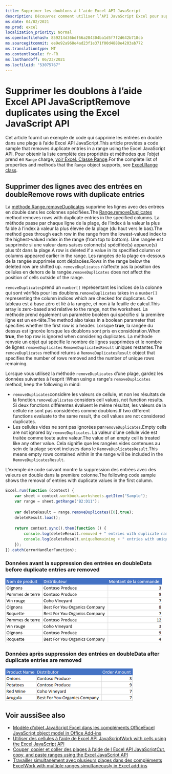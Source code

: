 ```yaml
---
title: Supprimer les doublons à l’aide Excel API JavaScript
description: Découvrez comment utiliser l’API JavaScript Excel pour supprimer les doublons.
ms.date: 04/02/2021
ms.prod: excel
localization_priority: Normal
ms.openlocfilehash: 859214d36bdf66a284304ba1d5f7f2d642b718cb
ms.sourcegitcommit: ee9e92a968e4ad23f1e371f00d4888e4203ab772
ms.translationtype: MT
ms.contentlocale: fr-FR
ms.lasthandoff: 06/23/2021
ms.locfileid: "53075767"
---
```

# <a name="remove-duplicates-using-the-excel-javascript-api"></a><span data-ttu-id="420fb-103">Supprimer les doublons à l’aide Excel API JavaScript</span><span class="sxs-lookup"><span data-stu-id="420fb-103">Remove duplicates using the Excel JavaScript API</span></span>

<span data-ttu-id="420fb-104">Cet article fournit un exemple de code qui supprime les entrées en double dans une plage à l’aide Excel API JavaScript.</span><span class="sxs-lookup"><span data-stu-id="420fb-104">This article provides a code sample that removes duplicate entries in a range using the Excel JavaScript API.</span></span> <span data-ttu-id="420fb-105">Pour obtenir la liste complète des propriétés et méthodes que l’objet prend en `Range` charge, [voir Excel. Classe Range](/javascript/api/excel/excel.range).</span><span class="sxs-lookup"><span data-stu-id="420fb-105">For the complete list of properties and methods that the `Range` object supports, see [Excel.Range class](/javascript/api/excel/excel.range).</span></span>

## <a name="remove-rows-with-duplicate-entries"></a><span data-ttu-id="420fb-106">Supprimer des lignes avec des entrées en double</span><span class="sxs-lookup"><span data-stu-id="420fb-106">Remove rows with duplicate entries</span></span>

<span data-ttu-id="420fb-107">La [méthode Range.removeDuplicates](/javascript/api/excel/excel.range#removeduplicates-columns--includesheader-) supprime les lignes avec des entrées en double dans les colonnes spécifiées.</span><span class="sxs-lookup"><span data-stu-id="420fb-107">The [Range.removeDuplicates](/javascript/api/excel/excel.range#removeduplicates-columns--includesheader-) method removes rows with duplicate entries in the specified columns.</span></span> <span data-ttu-id="420fb-108">La méthode passe par chaque ligne de la plage, de l’index à la valeur la plus faible à l’index à valeur la plus élevée de la plage (du haut vers le bas).</span><span class="sxs-lookup"><span data-stu-id="420fb-108">The method goes through each row in the range from the lowest-valued index to the highest-valued index in the range (from top to bottom).</span></span> <span data-ttu-id="420fb-109">Une rangée est supprimée si une valeur dans sa/ses colonne(s) spécifiée(s) apparue(s) plus tôt dans la plage.</span><span class="sxs-lookup"><span data-stu-id="420fb-109">A row is deleted if a value in its specified column or columns appeared earlier in the range.</span></span> <span data-ttu-id="420fb-110">Les rangées de la plage en-dessous de la rangée supprimée sont déplacées.</span><span class="sxs-lookup"><span data-stu-id="420fb-110">Rows in the range below the deleted row are shifted up.</span></span> <span data-ttu-id="420fb-111">`removeDuplicates` n’affecte pas la position des cellules en dehors de la rangée.</span><span class="sxs-lookup"><span data-stu-id="420fb-111">`removeDuplicates` does not affect the position of cells outside of the range.</span></span>

<span data-ttu-id="420fb-112">`removeDuplicates`prend un `number[]` représentant les indices de la colonne qui sont vérifiés pour les doublons.</span><span class="sxs-lookup"><span data-stu-id="420fb-112">`removeDuplicates` takes in a `number[]` representing the column indices which are checked for duplicates.</span></span> <span data-ttu-id="420fb-113">Ce tableau est à base zéro et lié à la rangée, et non à la feuille de calcul.</span><span class="sxs-lookup"><span data-stu-id="420fb-113">This array is zero-based and relative to the range, not the worksheet.</span></span> <span data-ttu-id="420fb-114">La méthode prend également un paramètre booléen qui spécifie si la première ligne est un en-tête.</span><span class="sxs-lookup"><span data-stu-id="420fb-114">The method also takes in a boolean parameter that specifies whether the first row is a header.</span></span> <span data-ttu-id="420fb-115">Lorsque **true**, la rangée du dessus est ignorée lorsque les doublons sont pris en considération.</span><span class="sxs-lookup"><span data-stu-id="420fb-115">When **true**, the top row is ignored when considering duplicates.</span></span> <span data-ttu-id="420fb-116">La méthode renvoie un objet qui spécifie le nombre de lignes supprimées et le nombre de lignes `removeDuplicates` `RemoveDuplicatesResult` uniques restantes.</span><span class="sxs-lookup"><span data-stu-id="420fb-116">The `removeDuplicates` method returns a `RemoveDuplicatesResult` object that specifies the number of rows removed and the number of unique rows remaining.</span></span>

<span data-ttu-id="420fb-117">Lorsque vous utilisez la méthode `removeDuplicates` d’une plage, gardez les données suivantes à l’esprit :</span><span class="sxs-lookup"><span data-stu-id="420fb-117">When using a range's `removeDuplicates` method, keep the following in mind:</span></span>

- <span data-ttu-id="420fb-118">`removeDuplicates`considère les valeurs de cellule, et non les résultats de la fonction.</span><span class="sxs-lookup"><span data-stu-id="420fb-118">`removeDuplicates` considers cell values, not function results.</span></span> <span data-ttu-id="420fb-119">Si deux fonctions différentes évaluent le même résultat, les valeurs de la cellule ne sont pas considérées comme doublons.</span><span class="sxs-lookup"><span data-stu-id="420fb-119">If two different functions evaluate to the same result, the cell values are not considered duplicates.</span></span>
- <span data-ttu-id="420fb-120">Les cellules vides ne sont pas ignorées par`removeDuplicates`.</span><span class="sxs-lookup"><span data-stu-id="420fb-120">Empty cells are not ignored by `removeDuplicates`.</span></span> <span data-ttu-id="420fb-121">La valeur d’une cellule vide est traitée comme toute autre valeur.</span><span class="sxs-lookup"><span data-stu-id="420fb-121">The value of an empty cell is treated like any other value.</span></span> <span data-ttu-id="420fb-122">Cela signifie que les rangées vides contenues au sein de la plage seront incluses dans le `RemoveDuplicatesResult`.</span><span class="sxs-lookup"><span data-stu-id="420fb-122">This means empty rows contained within in the range will be included in the `RemoveDuplicatesResult`.</span></span>

<span data-ttu-id="420fb-123">L’exemple de code suivant montre la suppression des entrées avec des valeurs en double dans la première colonne.</span><span class="sxs-lookup"><span data-stu-id="420fb-123">The following code sample shows the removal of entries with duplicate values in the first column.</span></span>

```js
Excel.run(function (context) {
    var sheet = context.workbook.worksheets.getItem("Sample");
    var range = sheet.getRange("B2:D11");

    var deleteResult = range.removeDuplicates([0],true);
    deleteResult.load();

    return context.sync().then(function () {
        console.log(deleteResult.removed + " entries with duplicate names removed.");
        console.log(deleteResult.uniqueRemaining + " entries with unique names remain in the range.");
    });
}).catch(errorHandlerFunction);
```

### <a name="data-before-duplicate-entries-are-removed"></a><span data-ttu-id="420fb-124">Données avant la suppression des entrées en double</span><span class="sxs-lookup"><span data-stu-id="420fb-124">Data before duplicate entries are removed</span></span>

![Données dans Excel méthode de suppression des doublons de la plage a été exécuté.](../images/excel-ranges-remove-duplicates-before.png)

### <a name="data-after-duplicate-entries-are-removed"></a><span data-ttu-id="420fb-126">Données après suppression des entrées en double</span><span class="sxs-lookup"><span data-stu-id="420fb-126">Data after duplicate entries are removed</span></span>

![Données dans Excel une fois que la méthode des doublons de suppression de plage a été exécuté.](../images/excel-ranges-remove-duplicates-after.png)

## <a name="see-also"></a><span data-ttu-id="420fb-128">Voir aussi</span><span class="sxs-lookup"><span data-stu-id="420fb-128">See also</span></span>

- [<span data-ttu-id="420fb-129">Modèle d’objet JavaScript Excel dans les compléments Office</span><span class="sxs-lookup"><span data-stu-id="420fb-129">Excel JavaScript object model in Office Add-ins</span></span>](excel-add-ins-core-concepts.md)
- [<span data-ttu-id="420fb-130">Utiliser des cellules à l’aide de Excel API JavaScript</span><span class="sxs-lookup"><span data-stu-id="420fb-130">Work with cells using the Excel JavaScript API</span></span>](excel-add-ins-cells.md)
- [<span data-ttu-id="420fb-131">Couper, copier et coller des plages à l’aide de l Excel API JavaScript</span><span class="sxs-lookup"><span data-stu-id="420fb-131">Cut, copy, and paste ranges using the Excel JavaScript API</span></span>](excel-add-ins-ranges-cut-copy-paste.md)
- [<span data-ttu-id="420fb-132">Travailler simultanément avec plusieurs plages dans des compléments Excel</span><span class="sxs-lookup"><span data-stu-id="420fb-132">Work with multiple ranges simultaneously in Excel add-ins</span></span>](excel-add-ins-multiple-ranges.md)
